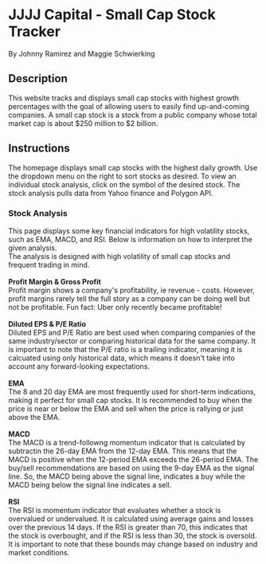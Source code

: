 # JJJJ Capital - Small Cap Stock Tracker
By Johnny Ramirez and Maggie Schwierking

## Description
This website tracks and displays small cap stocks with highest growth percentages with the goal of allowing users to easily find up-and-coming companies.
A small cap stock is a stock from a public company whose total market cap is about $250 million to $2 billion.

## Instructions
The homepage displays small cap stocks with the highest daily growth. Use the dropdown menu on the right to sort stocks as desired.
To view an individual stock analysis, click on the symbol of the desired stock. The stock analysis pulls data from Yahoo finance and Polygon API.

### Stock Analysis
This page displays some key financial indicators for high volatility stocks, such as EMA, MACD, and RSI. Below is information on how to interpret the given analysis.
<br />
The analysis is designed with high volatility of small cap stocks and frequent trading in mind. 
<br />
<br />
**Profit Margin & Gross Profit**
<br />
Profit margin shows a company's profitability, ie revenue - costs. However, profit margins rarely tell the full story as a company can be doing well but not be profitable. Fun fact: Uber only recently became profitable!
<br />
<br />
**Diluted EPS & P/E Ratio**
<br />
Diluted EPS and P/E Ratio are best used when comparing companies of the same industry/sector or comparing historical data for the same company. It is important to note that the P/E ratio is a trailing indicator, meaning it is calcuated using only historical data, which means it doesn't take into account any forward-looking expectations.
<br />
<br />
**EMA**
<br />
The 8 and 20 day EMA are most frequently used for short-term indications, making it perfect for small cap stocks. It is recommended to buy when the price is near or below the EMA and sell when the price is rallying or just above the EMA. 
<br />
<br />
**MACD**
<br />
The MACD is a trend-followng momentum indicator that is calculated by subtractin the 26-day EMA from the 12-day EMA. This means that the MACD is positive when the 12-period EMA exceeds the 26-period EMA. The buy/sell recommendations are based on using the 9-day EMA as the signal line. So, the MACD being above the signal line, indicates a buy while the MACD being below the signal line indicates a sell. 
<br />
<br />
**RSI**
<br />
The RSI is momentum indicator that evaluates whether a stock is overvalued or undervalued. It is calculated using average gains and losses over the previous 14 days. If the RSI is greater than 70, this indicates that the stock is overbought, and if the RSI is less than 30, the stock is oversold. It is important to note that these bounds may change based on industry and market conditions.
